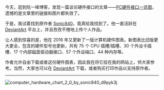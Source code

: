 今天，逛到阮一峰博客，发现一篇谈论硬件接口的文章——[PC硬件接口一览图](https://www.ruanyifeng.com/blog/2009/07/a_pictorial_guide_to_computer_hardware.html)，遗憾的是文章里的链接和图片都失效了。

于是，我试着找到原作者 [Sonic840](https://www.deviantart.com/sonic840/about)，竟真给我找到了。他一直活跃在 [DeviantArt](https://www.deviantart.com/sonic840/about) 平台上，并且孜孜不倦地上传个人作品。

让人感到惊喜的是，他在 2016 年又更新了一版计算机硬件图表。新图表比旧版更大更全，包含的硬件型号也更新，共有 75 个 CPU 插槽/插槽、30 个外设卡插槽、17 个内部磁盘驱动器接口、57 个外设端口、44 种内存等。

作者允许自由下载或者这份硬件图表，因此我在将它挂在我的网站上，供大家参考。当然，大家也可以在 [DeviantArt](https://www.deviantart.com/sonic840/art/Computer-Hardware-Chart-2-0-587798335) 下载，或者购买打印作品以支持原作者。

---------------
![computer_hardware_chart_2_0_by_sonic840_d9pyk3j](https://github.com/coldowl/pic_blog/blob/main/img/computer_hardware_chart_2_0_by_sonic840_d9pyk3j.png)

